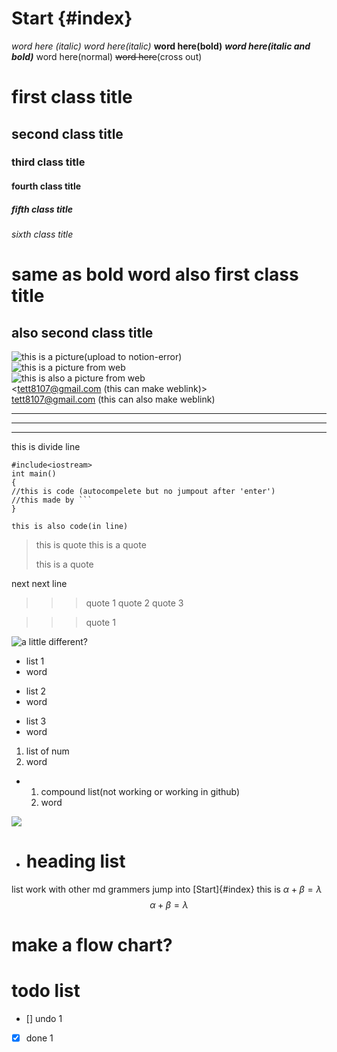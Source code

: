 # Start {#index}
*word here (italic)*
_word here(italic)_
**word here(bold)**
***word here(italic and bold)***
word here(normal)
~~word here~~(cross out)
# first class title
## second class title
### third class title
#### fourth class title
##### fifth class title
###### sixth class title
**same as bold word** 
also first class title
==============
also second class title
------------


![this is a picture(upload to notion-error)](/img/picture.png "title")  
![this is a picture from web](https://www.google.com/url?sa=i&url=https%3A%2F%2Fgb.123rf.com%2F&psig=AOvVaw2A5XX2tXCzwnY0UnCKPDUP&ust=1733806667992000&source=images&cd=vfe&opi=89978449&ved=0CBQQjRxqFwoTCLjW96XzmYoDFQAAAAAdAAAAABAE)  
![this is also a picture from web](http://pic.downcc.com/upload2015-9/2015923174024.png)  
<tett8107@gmail.com (this can make weblink)>  
tett8107@gmail.com (this can also make weblink)
***
---
_____
this is divide line
```
#include<iostream>
int main()
{
//this is code (autocompelete but no jumpout after 'enter')
//this made by ```
}
```
`this is also code(in line)`

> this is quote
> this is a quote
> 
> this is a quote

next next line

>>>quote 1
>> quote 2
> quote 3

>>>quote 1

![a little different?](https://i-blog.csdnimg.cn/blog_migrate/d7d86d01ca1e9e31ee789f1743b77aba.png)
- list 1
- word
* list 2
* word
+ list 3
+ word
1. list of num
2. word

- 1. compound list(not working or working in github)
  2. word
 
     
![](https://i-blog.csdnimg.cn/blog_migrate/d0033eaa199e6a3d54a139fa27d74c61.png)
- # heading list
list work with other md grammers
jump into [Start]{#index}
this is $\alpha+\beta=\lambda$  
$$\alpha +\beta=\lambda$$


# make a flow chart?
# todo list
- [] undo 1
-[x] done 1

